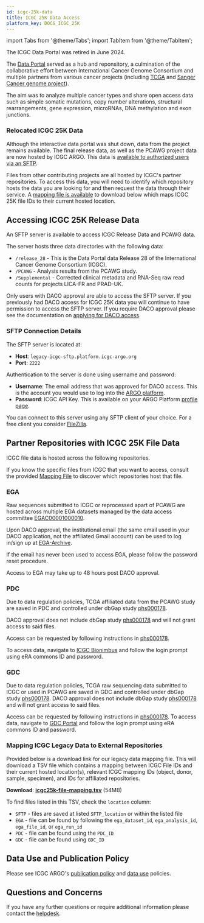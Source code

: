 ```yaml
---
id: icgc-25k-data
title: ICGC 25K Data Access
platform_key: DOCS_ICGC_25K
---
```


import Tabs from '@theme/Tabs';
import TabItem from '@theme/TabItem';

The ICGC Data Portal was retired in June 2024.

The [Data Portal](https://pubmed.ncbi.nlm.nih.gov/21930502/) served as a hub and reponsitory, a culmination of the collaborative effort between International Cancer Genome Consortium and multiple partners from various cancer projects (including [TCGA](https://www.cancer.gov/ccg/research/genome-sequencing/tcga) and [Sanger Cancer genome project](https://www.sanger.ac.uk/group/cancer-genome-project/)).

The aim was to analyze multiple cancer types and share open access data such as simple somatic mutations, copy number alterations, structural rearrangements, gene expression, microRNAs, DNA methylation and exon junctions.

### Relocated ICGC 25K Data

Although the interactive data portal was shut down, data from the project remains available. The final release data, as well as the PCAWG project data are now hosted by ICGC ARGO. This data is [available to authorized users via an SFTP](#accessing-icgc-25k-release-data).

Files from other contributing projects are all hosted by ICGC's partner repositories. To access this data, you will need to identify which repository hosts the data you are looking for and then request the data through their service. A [mapping file is available](#mapping-icgc-legacy-data-to-external-repositories) to download below which maps ICGC 25K file IDs to their current hosted location.

## Accessing ICGC 25K Release Data

An SFTP server is available to access ICGC Release Data and PCAWG data.

The server hosts three data directories with the following data:

- `/release_28` - This is the Data Portal data Release 28 of the International Cancer Genome Consortium (ICGC).
- `/PCAWG` - Analysis results from the PCAWG study.
- `/Supplemental` - Corrected clinical metadata and RNA-Seq raw read counts for projects LICA-FR and PRAD-UK.

Only users with DACO approval are able to access the SFTP server. If you previously had DACO access for ICGC 25K data you will continue to have permission to access the SFTP server. If you require DACO approval please see the documentation on [applying for DACO access](./daco/applying.md).

### SFTP Connection Details

The SFTP server is located at:

- **Host**: `legacy-icgc-sftp.platform.icgc-argo.org`
- **Port**: `2222`

Authentication to the server is done using username and password:

- **Username**: The email address that was approved for DACO access. This is the account you would use to log into the [ARGO platform](https://platform.icgc-argo.com).
- **Password**: ICGC API Key. This is available on your ARGO Platform [profile page](https://platform.icgc-argo.com/user).

You can connect to this server using any SFTP client of your choice. For a free client you consider [FileZilla](https://filezilla-project.org/download.php?type=client).

## Partner Repositories with ICGC 25K File Data

ICGC file data is hosted across the following repositories.

If you know the specific files from ICGC that you want to access, consult the provided [Mapping File](#mapping-icgc-legacy-data-to-external-repositories) to discover which repositories host that file.

### EGA

Raw sequences submitted to ICGC or reprocessed apart of PCAWG are hosted across multiple EGA datasets managed by the data access committee [EGAC00001000010](https://ega-archive.org/dacs/EGAC00001000010).

Upon DACO approval, the institutional email (the same email used in your DACO application, not the affiliated Gmail account) can be used to log in/sign up at [EGA-Archive](https://ega-archive.org).

If the email has never been used to access EGA, please follow the password reset procedure.

Access to EGA may take up to 48 hours post DACO approval.

### PDC

Due to data regulation policies, TCGA affiliated data from the PCAWG study are saved in PDC and controlled under dbGap study [phs000178](https://www.ncbi.nlm.nih.gov/projects/gap/cgi-bin/study.cgi?study_id=phs000178.v11.p8).

DACO approval does not include dbGap study [phs000178](https://www.ncbi.nlm.nih.gov/projects/gap/cgi-bin/study.cgi?study_id=phs000178.v11.p8) and will not grant access to said files.

Access can be requested by following instructions in [phs000178](https://www.ncbi.nlm.nih.gov/projects/gap/cgi-bin/study.cgi?study_id=phs000178.v11.p8).

To access data, navigate to [ICGC Bionimbus](https://icgc.bionimbus.org/files) and follow the login prompt using eRA commons ID and password.

### GDC

Due to data regulation policies, TCGA raw sequencing data submitted to ICGC or used in PCAWG are saved in GDC and controlled under dbGap study [phs000178](https://www.ncbi.nlm.nih.gov/projects/gap/cgi-bin/study.cgi?study_id=phs000178.v11.p8). DACO approval does not include dbGap study [phs000178](https://www.ncbi.nlm.nih.gov/projects/gap/cgi-bin/study.cgi?study_id=phs000178.v11.p8) and will not grant access to said files.

Access can be requested by following instructions in [phs000178](https://www.ncbi.nlm.nih.gov/projects/gap/cgi-bin/study.cgi?study_id=phs000178.v11.p8).
To access data, navigate to [GDC Portal](https://portal.gdc.cancer.gov) and follow the login prompt using eRA commons ID and password.

### Mapping ICGC Legacy Data to External Repositories

Provided below is a download link for our legacy data mapping file. This will download a TSV file which contains a mapping between ICGC File IDs and their current hosted location(s), relevant ICGC mapping IDs (object, donor, sample, specimen), and IDs for affiliated repositories.

**Download**: [**icgc25k-file-mapping.tsv**](https://icgc25k.s3.ca-central-1.amazonaws.com/icgc25k-legacy-data-locations.tsv) (54MB)

To find files listed in this TSV, check the `location` column:

- `SFTP` - files are saved at listed `SFTP_location` or within the listed file
- `EGA` - file can be found by following the `ega_dataset_id`, `ega_analysis_id`, `ega_file_id`, or `ega_run_id`
- `PDC` - file can be found using the `PDC_ID`
- `GDC` - file can be found using `GDC_ID`

## Data Use and Publication Policy

Please see ICGC ARGO's [publication policy](https://www.icgc-argo.org/page/77/e3-publication-policy) and [data use](https://www.icgc-argo.org/page/132/data-access-and-data-use-policies-and-guidelines) policies.

## Questions and Concerns

If you have any further questions or require additional information please contact the [helpdesk](https://platform.icgc-argo.org/contact).
